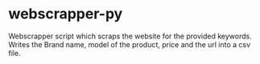 # webscrapper-py
Webscrapper script which scraps the website for the provided keywords.<br/>
Writes the Brand name, model of the product, price and the url into a csv file.
